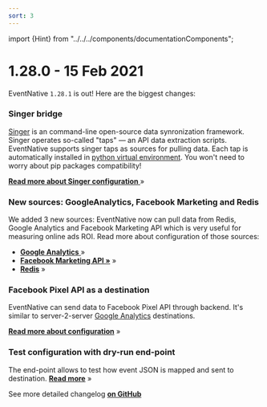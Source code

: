 ```yaml
---
sort: 3
---
```


import {Hint} from "../../../components/documentationComponents";

# 1.28.0 - 15 Feb 2021

EventNative `1.28.1` is out! Here are the biggest changes:

### Singer bridge

[Singer](https://singer.io) is an command-line open-source data synronization framework. Singer operates so-called "taps" — an API data extraction scripts. EventNative supports singer taps as sources for pulling data. Each tap is automatically installed in [python virtual environment](https://docs.python.org/3/tutorial/venv.html). You won't need to worry about pip packages compatibility!

[**Read more about Singer configuration** ](/docs/sources-configuration/singer-taps)»

### New sources: GoogleAnalytics, Facebook Marketing and Redis

We added 3 new sources: EventNative now can pull data from Redis, Google Analytics and Facebook Marketing API which is very useful for measuring online ads ROI. Read more about configuration of those sources:

* [**Google Analytics** ](/docs/sources-configuration/google-analytics)»
* [**Facebook Marketing API »**](/docs/sources-configuration/facebook-marketing) »
* [**Redis**](/docs/sources-configuration/redis) »

### Facebook Pixel API as a destination

EventNative can send data to Facebook Pixel API through backend. It's similar to server-2-server [Google Analytics](/docs/destinations-configuration/google-analytics) destinations.

[**Read more about configuration**](/docs/destinations-configuration/facebook-conversion-api) »

### Test configuration with dry-run end-point 

The end-point allows to test how event JSON is mapped and sent to destination. [**Read more**](/docs/other-features/dry-run-events) »

<Hint>
    See more detailed changelog <a href="https://github.com/jitsucom/eventnative/releases"><b>on GitHub</b></a>
</Hint>